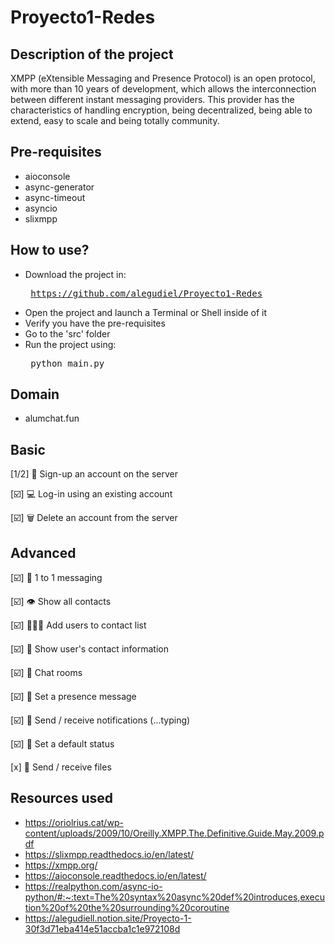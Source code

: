 # Proyecto1-Redes

## Description of the project
XMPP (eXtensible Messaging and Presence Protocol) is an open protocol, with more than 10 years of development, which allows the interconnection between different instant messaging providers. This provider has the characteristics of handling encryption, being decentralized, being able to extend, easy to scale and being totally community.

## Pre-requisites
* aioconsole
* async-generator
* async-timeout
* asyncio
* slixmpp

## How to use?
* Download the project in: <pre> https://github.com/alegudiel/Proyecto1-Redes </pre>
* Open the project and launch a Terminal or Shell inside of it
* Verify you have the pre-requisites
* Go to the 'src' folder
* Run the project using: <pre> python main.py </pre>



## Domain
* alumchat.fun


## Basic

[1/2] 📝 Sign-up an account on the server

[☑️] 💻 Log-in using an existing account

[☑️] 🗑️ Delete an account from the server

## Advanced

[☑️] 👤 1 to 1 messaging

[☑️] 👁 Show all contacts

[☑️] 👩🏻‍💻 Add users to contact list

[☑️] 🤖 Show user's contact information 

[☑️] 👥 Chat rooms

[☑️] 📢 Set a presence message

[☑️] 🔔 Send / receive notifications (...typing)

[☑️] 💭 Set a default status

[x] 📂 Send / receive files



## Resources used
* https://oriolrius.cat/wp-content/uploads/2009/10/Oreilly.XMPP.The.Definitive.Guide.May.2009.pdf
* https://slixmpp.readthedocs.io/en/latest/
* https://xmpp.org/
* https://aioconsole.readthedocs.io/en/latest/
* https://realpython.com/async-io-python/#:~:text=The%20syntax%20async%20def%20introduces,execution%20of%20the%20surrounding%20coroutine
* https://alegudiell.notion.site/Proyecto-1-30f3d71eba414e51accba1c1e972108d